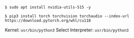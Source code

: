 `$ sudo apt install nvidia-utils-515 -y`

`$ pip3 install torch torchvision torchaudio --index-url https://download.pytorch.org/whl/cu118`

Kernel: `usr/bin/python3`
Select Interpreter: `usr/bin/python3`